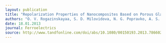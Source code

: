 ```yaml
---
layout: publication
title: "Repolarization Properties of Nanocomposites Based on Porous Glass and Aluminum Oxide with Inclusions of Sodium Nitrite"
authors: "O. V. Rogazinskayaa, S. D. Milovidova, N. G. Popravko, A. S. Sidorkin, A. A. Naberezhnov, E. V. Grokhotov"
date: 18.01.2013
journal: Ferroelectrics
source: http://www.tandfonline.com/doi/abs/10.1080/00150193.2013.786602
---
```

